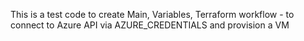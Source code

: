 This is a test code to create Main, Variables, Terraform workflow - to connect to Azure API via AZURE_CREDENTIALS and provision a VM
